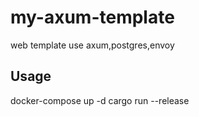 # my-axum-template 


web template use axum,postgres,envoy


Usage
----
docker-compose up -d 
cargo run --release
